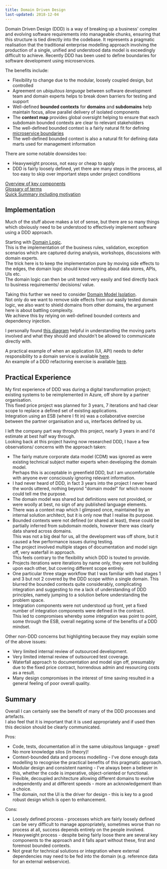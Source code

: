 ```yaml
---
title: Domain Driven Design
last-updated: 2018-12-04
---
```


Domain Driven Design (DDD) is a way of breaking up a business' complex and evolving software requirements into manageable chunks, ensuring that this structure is tied directly into the codebase.  It represents a pragmatic realisation that the traditional enterprise modelling approach involving the production of a single, unified and understood data model is exceedingly difficult to achieve.  Recently DDD has been used to define boundaries for software development using microservices.  

The benefits include:
* Flexibility to change due to the modular, loosely coupled design, but controlled
* Agreement on *ubiquitous language* between software development team and domain experts helps to break down barriers for testing and support
* Well-defined **bounded contexts** for  **domains** and **subdomains** help maintain focus, allow parallel delivery of isolated components
* The **context map** provides global oversight helping to ensure that each subdomain bounded contexts are clear to relevant stakeholders
* The well-defined bounded context is a fairly natural fit for defining [microservice boundaries](https://www.infoq.com/presentations/ddd-microservices-2016)
* The well-defined bounded context is also a natural fit for defining data marts used for management information  

There are some notable downsides too:
* Heavyweight process, not easy or cheap to apply
* DDD is fairly loosely defined, yet there are many steps in the process, all too easy to skip over important steps under project conditions

[Overview of key components](https://en.wikipedia.org/wiki/Domain-driven_design)  
[Glossary of terms](http://dddcommunity.org/resources/ddd_terms/)  
[Quick Summary including motivation](https://medium.com/the-coding-matrix/ddd-101-the-5-minute-tour-7a3037cf53b8)  


## Implementation

Much of the stuff above makes a lot of sense, but there are so many things which obviously need to be understood to effectively implement software using a DDD approach.  

Starting with [Domain Logic](https://enterprisecraftsmanship.com/2016/08/25/what-is-domain-logic/).  
This is the implementation of the business rules, validation, exception scenarios which are captured during analysis, workshops, discussions with domain experts.  
The trick here is to keep the implementation pure by moving side effects to the edges, the domain logic should know nothing about data stores, APIs, UIs etc.  
The domain logic can then be unit tested very easily and tied directly back to business requirements/ decisions/ value.  

Taking this further we need to consider [Domain Model Isolation](https://enterprisecraftsmanship.com/2016/09/01/domain-model-isolation/).  
Not only do we want to remove side effects from our easily tested domain logic, we also want to shield domains from other domains, the argument here is about battling complexity.  
We achieve this by relying on well-defined bounded contexts and dependency injection.  

I personally found [this diagram](https://imgur.com/NnpYQ65) helpful in understanding the moving parts involved and what they should and shouldn't be allowed to communicate directly with.  

A practical example of when an application (UI, API) needs to defer responsibility to a domain service is available [here](https://enterprisecraftsmanship.com/2016/09/08/domain-services-vs-application-services/).  
An example of a DDD refactoring exercise is available [here](https://blog.pragmatists.com/refactoring-from-anemic-model-to-ddd-880d3dd3d45f).  


## Practical Experience

My first experience of DDD was during a digital transformation project; existing systems to be reimplemented in Azure, off shore by a partner organisation.  
This fixed price project was planned for 3 years, 7 iterations and had clear scope to replace a defined set of existing applications.  
Integration using an ESB (where I fit in) was a collaborative exercise between the partner organisation and us, interfaces defined by us.  

I left the company part way through this project, nearly 3 years in and I'd estimate at best half way through.  
Looking back at this project having now researched DDD, I have a few observations/ concerns with the approach taken:
* The fairly mature corporate data model (CDM) was ignored as were existing technical subject matter experts when developing the domain model.  
  Perhaps this is acceptable in greenfield DDD, but I am uncomfortable with anyone ever consciously ignoring relevant information.  
* I had never heard of DDD, in fact 3 years into the project I never heard the words uttered, nothing beyond "domain model" for which noone could tell me the purpose.
* The domain model was shared but definitions were not provided, or were woolly at best, no sign of any published language elements.
* There was a context map which I glimpsed once, maintained by an internal solution architect, but it is only now that I realise its purpose.  
* Bounded contexts were not defined (or shared at least), these could be partially inferred from subdomain models, however there was clearly data shared across domains.  
  This was not a big deal for us, all the development was off shore, but it caused a few performance issues during testing. 
* The project involved multiple stages of documentation and model sign off, very waterfall in approach.  
  This feels contrary to the flexibility which DDD is touted to provide.  
* Projects iterations were iterations by name only, they were not building upon each other, but covering different scope entirely.  
* One particular three stage workflow that I was familiar with had stages 1 and 3 but not 2 covered by the DDD scope within a single domain.
  This blurred the bounded contexts quite considerably, complicating integration and suggesting to me a lack of understanding of DDD principles, namely jumping to a solution before understanding the problem space.  
* Integration components were not understood up front, yet a fixed number of integration components were defined in the contract.  
  This led to compromises whereby some integration was point to point, some through the ESB, overall negating some of the benefits of a DDD mindset.  

Other non-DDD concerns but highlighting because they may explain some of the above issues:
* Very limited internal review of outsourced development.  
* Very limited internal review of outsourced test coverage.  
* Waterfall approach to documentation and model sign off, presumably due to the fixed price contract, horrendous admin and resourcing costs as a result.  
* Many design compromises in the interest of time saving resulted in a general feeling of poor overall quality.  



## Summary

Overall I can certainly see the benefit of many of the DDD processes and artefacts.  
I also feel that it is important that it is used appropriately and if used then this decision should be clearly communicated.  

Pros:
* Code, tests, documentation all in the same ubiquitous language - great!  No more knowledge silos (in theory)!  
* Context-bounded data and process modelling - I've done enough data modelling to recognise the practical benefits of this pragmatic approach.  
* Modular design and consistent naming - I've always been a believer in this, whether the code is imperative, object-oriented or functional.  
* Flexible, decoupled architecture allowing different domains to evolve independently and at different speeds - more an acknowledgement than a choice.  
* The domain, not the UI is the driver for design - this is key to a good robust design which is open to enhancement.  

Cons:
* Loosely defined process - processes which are fairly loosely defined can be very difficult to manage appropriately, sometimes worse than no process at all, success depends entirely on the people involved.  
* Heavyweight process - despite being fairly loose there are several key components to the approach and it falls apart without these, first and foremost bounded contexts.  
* Not great for technical solutions or integration where external dependencies may need to be fed into the domain (e.g. reference data for an external webservice).